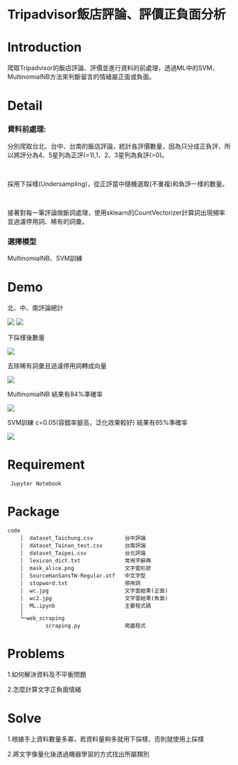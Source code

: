 Tripadvisor飯店評論、評價正負面分析
===

# Introduction
爬取Tripadvisor的飯店評論、評價並進行資料的前處理，透過ML中的SVM、MultinomialNB方法來判斷留言的情緒屬正面或負面。

# Detail
### 資料前處理:
分別爬取台北、台中、台南的飯店評論，統計各評價數量，因為只分成正負評，所以將評分為4、5星列為正評(=1),1、2、3星列為負評(=0)。

</br>

採用下採樣(Undersampling)，從正評當中隨機選取(不重複)和負評一樣的數量。

</br>

接著對每一筆評論做斷詞處理，使用sklearn的CountVectorizer計算詞出現頻率並過濾停用詞、稀有的詞彙。

### 選擇模型
MultinomialNB、SVM訓練


# Demo
北、中、南評論總計

![](https://i.imgur.com/8Iyh3Cj.png)
![](https://i.imgur.com/wpDYnL9.png)

下採樣後數量

![](https://i.imgur.com/b7mpmZc.png)

去除稀有詞彙且過濾停用詞轉成向量

![](https://i.imgur.com/pVQnmqc.png)

MultinomialNB 結果有84%準確率

![](https://i.imgur.com/Nk7XFeO.png)

SVM訓練 c=0.05(容錯率變高，泛化效果較好) 結果有85%準確率

![](https://i.imgur.com/wEubH9i.png)



# Requirement
     Jupyter Notebook

# Package
    code
        │  dataset_Taichung.csv          台中評論
        │  dataset_Tainan_test.csv       台南評論
        │  dataset_Taipei.csv            台北評論
        │  lexicon_dict.txt              常用字辭典
        │  mask_alice.png                文字雲形狀          
        │  SourceHanSansTW-Regular.otf   中文字型
        │  stopword.txt                  停用詞
        │  wc.jpg                        文字雲結果(正面)
        │  wc2.jpg                       文字雲結果(負面) 
        │  ML.ipynb                      主要程式碼
        │  
        └─web_scraping
                scraping.py              爬蟲程式
# Problems
1.如何解決資料及不平衡問題

2.怎麼計算文字正負面情緒
# Solve
1.根據手上資料數量多寡，若資料量夠多就用下採樣，否則就使用上採樣

2.將文字像量化後透過機器學習的方式找出所屬類別
